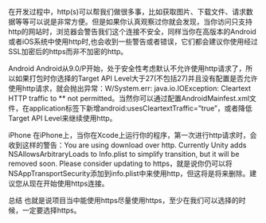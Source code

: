 在开发过程中，http(s)可以帮我们做很多事，比如获取图片、下载文件、请求数据等等可以说是非常方便。但是如果你认真观察过你就会发现，当你访问只支持http的网站时，浏览器会警告我们这个连接不安全，同样当你在高版本的Android或者iOS系统中使用http时,也会收到一些警告或者错误，它们都会建议你使用经过SSL加密后的https而非不加密的http。

Android
Android从9.0/P开始，处于安全性考虑默认不允许使用http请求了，所以如果打包时你选择的Target API Level大于27(不包括27)并且没有配置是否允许使用http请求，就会抛出异常：W/System.err: java.io.IOException: Cleartext HTTP traffic to ** not permitted。当然你可以通过配置AndroidMainfest.xml文件，在application标签下新增android:usesCleartextTraffic=”true”，或者降低Target API Level来继续使用http。

iPhone
在iPhone上，当你在Xcode上运行你的程序，第一次进行http请求时，会收到这样的警告：You are using download over http. Currently Unity adds NSAllowsArbitraryLoads to Info.plist to simplify transition, but it will be removed soon. Please consider updating to https，就是说你仍可以将NSAppTransportSecurity添加到info.plist中来使用http，但这将是将来删除。建议您从现在开始使用https连接。

总结
也就是说项目当中能使用https尽量使用https，至少在我们可以选择的时候，一定要选择https。
